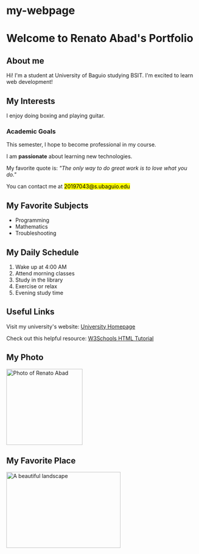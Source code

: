 # my-webpage
<!DOCTYPE html>
<html lang="en">
  <head>
    <meta charset="UTF-8">
    <meta name="viewport" content="width=device-width, initial-scale=1.0">
    <title>My First Webpage</title>
  </head>
 <body>
  
  <h1>Welcome to Renato Abad's Portfolio</h1>
  <h2>About me</h2>
  <p>Hi! I'm a student at University of Baguio studying BSIT. I'm excited to learn web development!</p>
  
  <h2>My Interests</h2>
  <p>I enjoy doing boxing and playing guitar.</p>
  
  <h3>Academic Goals</h3>
  <p>This semester, I hope to become professional in my course.</p>
  <p>I am <strong>passionate</strong> about learning new technologies.</p>
<p>My favorite quote is: <em>"The only way to do great work is to love what you do."</em></p>
<p>You can contact me at <mark>20197043@s.ubaguio.edu</mark></p>
<h2>My Favorite Subjects</h2>
<ul>
  <li>Programming</li>
  <li>Mathematics</li>
  <li>Troubleshooting</li>
</ul>

<h2>My Daily Schedule</h2>
<ol>
  <li>Wake up at 4:00 AM</li>
  <li>Attend morning classes</li>
  <li>Study in the library</li>
  <li>Exercise or relax</li>
  <li>Evening study time</li>
</ol>
 
 <h2>Useful Links</h2>
<p>Visit my university's website: <a href="https://ubaguio.edu/">University Homepage</a></p>
<p>Check out this helpful resource: <a href="https://www.w3schools.com/html/" target="_blank">W3Schools HTML Tutorial</a></p>

<h2>My Photo</h2>
<img src="C:\Users\abad_r\Downloads\Untitled design.jpg" alt="Photo of Renato Abad" width="200" height="200">

<h2>My Favorite Place</h2>
<img src="C:\Users\abad_r\Downloads\download (1).jpg"
     alt="A beautiful landscape" width="300" height="200">


</body>

